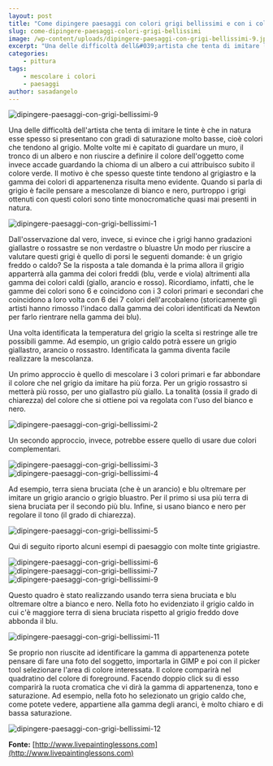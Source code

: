 ```yaml
---
layout: post
title: "Come dipingere paesaggi con colori grigi bellissimi e con i colori complementari"
slug: come-dipingere-paesaggi-colori-grigi-bellissimi
image: /wp-content/uploads/dipingere-paesaggi-con-grigi-bellissimi-9.jpg
excerpt: "Una delle difficoltà dell&#039;artista che tenta di imitare le tinte è che in natura esse spesso si presentano con gradi di saturazione molto basse, cioè"
categories:
    - pittura
tags:
    - mescolare i colori
    - paesaggi
author: sasadangelo
---
```


![](https://www.disegnoepittura.it/wp-content/uploads/dipingere-paesaggi-con-grigi-bellissimi-9.jpg "dipingere-paesaggi-con-grigi-bellissimi-9")

Una delle difficoltà dell'artista che tenta di imitare le tinte è che in natura esse spesso si presentano con gradi di saturazione molto basse, cioè colori che tendono al grigio. Molte volte mi è capitato di guardare un muro, il tronco di un albero e non riuscire a definire il colore dell'oggetto come invece accade guardando la chioma di un albero a cui attribuisco subito il colore verde. Il motivo è che spesso queste tinte tendono al grigiastro e la gamma dei colori di appartenenza risulta meno evidente. Quando si parla di grigio è facile pensare a mescolanze di bianco e nero, purtroppo i grigi ottenuti con questi colori sono tinte monocromatiche quasi mai presenti in natura.

![](https://www.disegnoepittura.it/wp-content/uploads/dipingere-paesaggi-con-grigi-bellissimi-1.jpg "dipingere-paesaggi-con-grigi-bellissimi-1")

Dall'osservazione dal vero, invece, si evince che i grigi hanno gradazioni giallastre o rossastre se non verdastre o bluastre Un modo per riuscire a valutare questi grigi è quello di porsi le seguenti domande: è un grigio freddo o caldo? Se la risposta a tale domanda è la prima allora il grigio apparterrà alla gamma dei colori freddi (blu, verde e viola) altrimenti alla gamma dei colori caldi (giallo, arancio e rosso). Ricordiamo, infatti, che le gamme dei colori sono 6 e coincidono con i 3 colori primari e secondari che coincidono a loro volta con 6 dei 7 colori dell'arcobaleno (storicamente gli artisti hanno rimosso l'indaco dalla gamma dei colori identificati da Newton per farlo rientrare nella gamma dei blu).

Una volta identificata la temperatura del grigio la scelta si restringe alle tre possibili gamme. Ad esempio, un grigio caldo potrà essere un grigio giallastro, arancio o rossastro. Identificata la gamma diventa facile realizzare la mescolanza.

Un primo approccio è quello di mescolare i 3 colori primari e far abbondare il colore che nel grigio da imitare ha più forza. Per un grigio rossastro si metterà più rosso, per uno giallastro più giallo. La tonalità (ossia il grado di chiarezza) del colore che si ottiene poi va regolata con l'uso del bianco e nero.

![](https://www.disegnoepittura.it/wp-content/uploads/dipingere-paesaggi-con-grigi-bellissimi-2.jpg "dipingere-paesaggi-con-grigi-bellissimi-2")

Un secondo approccio, invece, potrebbe essere quello di usare due colori complementari.

![](https://www.disegnoepittura.it/wp-content/uploads/dipingere-paesaggi-con-grigi-bellissimi-3.jpg "dipingere-paesaggi-con-grigi-bellissimi-3")![](https://www.disegnoepittura.it/wp-content/uploads/dipingere-paesaggi-con-grigi-bellissimi-4.jpg "dipingere-paesaggi-con-grigi-bellissimi-4")

Ad esempio, terra siena bruciata (che è un arancio) e blu oltremare per imitare un grigio arancio o grigio bluastro. Per il primo si usa più terra di siena bruciata per il secondo più blu. Infine, si usano bianco e nero per regolare il tono (il grado di chiarezza).

![](https://www.disegnoepittura.it/wp-content/uploads/dipingere-paesaggi-con-grigi-bellissimi-5.jpg "dipingere-paesaggi-con-grigi-bellissimi-5")

Qui di seguito riporto alcuni esempi di paesaggio con molte tinte grigiastre.

![](https://www.disegnoepittura.it/wp-content/uploads/dipingere-paesaggi-con-grigi-bellissimi-6.jpg "dipingere-paesaggi-con-grigi-bellissimi-6") ![](https://www.disegnoepittura.it/wp-content/uploads/dipingere-paesaggi-con-grigi-bellissimi-7.jpg "dipingere-paesaggi-con-grigi-bellissimi-7") ![](https://www.disegnoepittura.it/wp-content/uploads/dipingere-paesaggi-con-grigi-bellissimi-9.jpg "dipingere-paesaggi-con-grigi-bellissimi-9")

Questo quadro è stato realizzando usando terra siena bruciata e blu oltremare oltre a bianco e nero. Nella foto ho evidenziato il grigio caldo in cui c'è maggiore terra di siena bruciata rispetto al grigio freddo dove abbonda il blu.

![](https://www.disegnoepittura.it/wp-content/uploads/dipingere-paesaggi-con-grigi-bellissimi-11.jpg "dipingere-paesaggi-con-grigi-bellissimi-11")

Se proprio non riuscite ad identificare la gamma di appartenenza potete pensare di fare una foto del soggetto, importarla in GIMP e poi con il picker tool selezionare l'area di colore interessata. Il colore comparirà nel quadratino del colore di foreground. Facendo doppio click su di esso comparirà la ruota cromatica che vi dirà la gamma di appartenenza, tono e saturazione. Ad esempio, nella foto ho selezionato un grigio caldo che, come potete vedere, appartiene alla gamma degli aranci, è molto chiaro e di bassa saturazione.

![](https://www.disegnoepittura.it/wp-content/uploads/dipingere-paesaggi-con-grigi-bellissimi-12.jpg "dipingere-paesaggi-con-grigi-bellissimi-12")

**Fonte:** [http://www.livepaintinglessons.com](http://www.livepaintinglessons.com)
